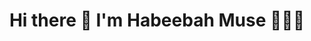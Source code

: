 <!-- **`Computer Science Student (Futrue Software Engineer)`**

- 👋 Hi, I’m @Habeebah157
- 👀 I’m interested in Computer Science
- 🌱 I’m currently learning Java
- 💞️ I'm a college student (class of May 2025) for a full time position
- 📫 You can reach me through linkedin- https://www.linkedin.com/in/habeebah-m-5b29b71a4/ -->

<h1 align='center'>
  Hi there 👋 I'm Habeebah Muse 👩🏿‍💻
</h1>

<!---
Habeebah157/Habeebah157 is a ✨ special ✨ repository because its `README.md` (this file) appears on your GitHub profile.
You can click the Preview link to take a look at your changes.
--->
